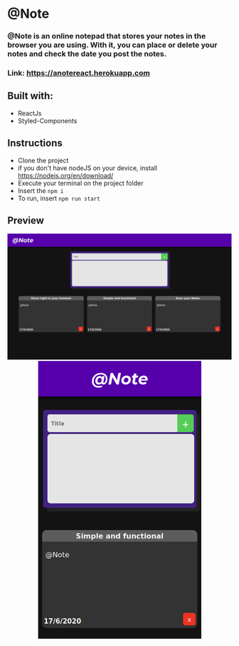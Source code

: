 # @Note

### **@Note** is an online notepad that stores your notes in the browser you are using. With it, you can place or delete your notes and check the date you post the notes.
### Link: https://anotereact.herokuapp.com

## Built with:
- ReactJs
- Styled-Components

## Instructions
- Clone the project
- if you don't have nodeJS on your device, install https://nodejs.org/en/download/
- Execute your terminal on the project folder
- Insert the `npm i`
- To run, insert `npm run start`

## Preview

<div align="center">
  <img src="src/assets/desktop.png" width="800">
  <img src="src/assets/mobile.png" width="367">
</div>
